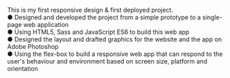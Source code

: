 This is my first responsive design & first deployed project.\
● Designed and developed the project from a simple prototype to a single-page web application\
● Using HTML5, Sass and JavaScript ES6 to build this web app\
● Designed the layout and drafted graphics for the website and the app on Adobe Photoshop\
● Using the flex-box to build a responsive web app that can respond to the user's behaviour and environment based on screen size, platform and orientation
